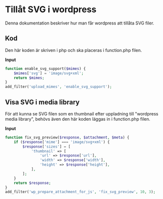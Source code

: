 # Tillåt SVG i wordpress

Denna dokumentation beskriver hur man får wordpress att tillåta SVG filer.

## Kod

Den här koden är skriven i php och ska placeras i function.php filen.

**Input**

```php
function enable_svg_support($mimes) {
    $mimes['svg'] = 'image/svg+xml';
    return $mimes;
}
add_filter('upload_mimes', 'enable_svg_support');
```

## Visa SVG i media library

För att kunna se SVG filen som en thumbnail efter uppladning till "wordpress media library", behövs även den här koden läggas in i function.php filen.

**Input**

```php
function fix_svg_preview($response, $attachment, $meta) {
    if ($response['mime'] === 'image/svg+xml') {
        $response['sizes'] = [
            'thumbnail' => [
                'url' => $response['url'],
                'width' => $response['width'],
                'height' => $response['height'],
            ],
        ];
    }
    return $response;
}
add_filter('wp_prepare_attachment_for_js', 'fix_svg_preview', 10, 3);

```

<script setup>
import EditPageButton from '../../.vitepress/theme/components/edit-page-button.vue'
</script>

<EditPageButton />
